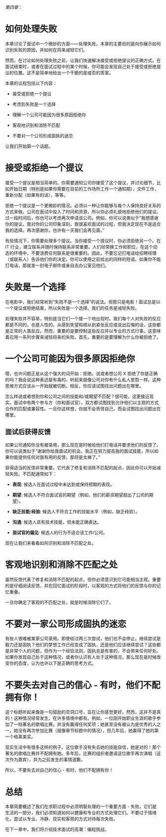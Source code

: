 *第四章*：

# 如何处理失败

本章讨论了面试中一个微妙的方面——处理失败。本章的主要目的是向你展示如何识别失败的原因，并如何在将来减轻它们。

然而，在讨论如何处理失败之前，让我们快速解决接受或拒绝提议的正确方式。在面试结束时，或者在面试过程中的某个时候，你可能会发现自己处于接受或拒绝提议的位置。这不是简单地给出一个干脆的是或否的答案。

本章的议程包括以下内容：

+   接受或拒绝一个提议

+   考虑到失败是一个选择

+   理解一个公司可能因为很多原因拒绝你

+   客观地识别和消除不匹配

+   不要对一个公司形成固执的迷恋

让我们开始第一个话题。

# 接受或拒绝一个提议

接受一个提议是相当简单的。你需要通知公司你接受了这个提议，并讨论细节，比如开始日期（特别是如果你需要在目前的工作场所工作一个通知期），文件工作，重新分配（如果有的话），等等。

拒绝一个提议是一个更微妙的情况。必须以一种让你能够与每个人保持良好关系的方式来做。公司在面试中投入了时间和资源，所以你必须礼貌地拒绝他们的提议。过一段时间后，你也可以考虑再次申请该公司。例如，你可以说类似于“我想感谢你的提议。我对你的公司印象深刻，我很喜欢面试的过程，但我决定现在不是适合我的选择。再次感谢你，也许有一天我们会再见面。”

有些情况下，你需要处理多个提议。当你接受一个提议时，你必须拒绝另一个。在 IT 行业，建立联系并随时保持联系非常重要。人们经常换工作和职位，在这个动态的环境中，不要浪费任何联系是很重要的。因此，不要忘记打电话给招聘经理（或联系人）告诉他们你的决定。你可以使用之前给出的同样的短语。如果你不能打电话，那就发一封电子邮件或亲自去办公室见他们。

# 失败是一个选择

在电影中，我们经常听到“失败不是一个选择”的说法。但那只是电影！面试总是以一个提议或拒绝结束，所以失败是一个选择。我们的任务是减轻失败。

处理失败并不容易，特别是当它们一个接一个地出现时。我们每个人对失败的反应都是不同的，也是人性的。从感到失望和顺从到紧张反应或说出后悔的话，这些都是正常的人类反应。然而，重要的是要控制这些反应并以专业的方式行事。这意味着应用一系列步骤来减轻将来的失败。首先，重要的是要理解为什么你被拒绝了。

# 一个公司可能因为很多原因拒绝你

嗯，也许问题正是从这个强大的词开始：拒绝。说或者想公司 X 拒绝了你是正确的吗？我会说这种表述是有毒的，听起来就像公司对你有什么私人恩怨一样。这种思维方式应该从一开始就被切断。相反，你应该试图找出问题出在哪里。

怎么样说或者想到你和公司之间的技能和/或期望不匹配？很可能，这更接近现实。面试中有两个参与方（你和面试官），双方都试图找到允许他们以主观的方式合作的匹配或兼容性。一旦你这样想，你就不会责怪自己，而会试图找出问题出在哪里。

## 面试后获得反馈

如果公司通知你没有被录用，那么现在是时候给他们打电话并要求他们的反馈了。你可以说类似于“谢谢你给我面试的机会。我正在努力提高我的面试技能，所以如果你能提供任何对我有用的反馈，那将是太棒了。”

获得适当的反馈非常重要。它代表了修复和消除不匹配的起点，因此你可以开始减轻失败。不匹配通常如下：

+   **表现**: 候选人在面试过程中未达到或保持预期的表现。

+   **期望**: 候选人不符合面试官的期望（例如，他们的薪资期望超出了公司的期望）。

+   **缺乏技能**/**经验**: 候选人不符合工作的技能水平（例如，缺乏经验）。

+   **沟通**: 候选人具有技术技能，但未能正确表达。

+   **面试官的偏见**: 候选人的行为不适合该工作/公司。

现在让我们来看看如何识别和消除不匹配之处。

# 客观地识别和消除不匹配之处

虽然反馈代表了修复和消除不匹配的起点，但你必须意识到它可能相当主观。重要的是仔细阅读反馈，并在回忆面试的阶段时，以客观的方式将他们的反馈与你的记忆重叠。

一旦你确定了客观的不匹配之处，就是时候消除它们了。

# 不要对一家公司形成固执的迷恋

有些人很难被某家公司录用。即使经过两三次尝试，他们也不会停止。继续尝试是毅力还是固执？他们的梦想工作已经变成了固执，还是他们应该继续尝试？这些都是非常个人的问题，但作为一个经验法则，固执总是有害的，不会带来任何好处。如果你发现自己处于这种情况，或者你认识有人处于这种情况，那么现在是时候改变你的态度，认为也许以下是正确的思考方式。

# 不要失去对自己的信心 - 有时，他们不配拥有你！

这个标题听起来像是一句鼓励的空洞口号，旨在让你感觉更好。然而，这并不是真的！这种情况经常发生，在许多情境中都有。例如，一位刚开始职业生涯的歌手参加了一档著名的歌唱比赛，并没有赢得任何奖项；她甚至没有被认为是优秀的人之一。她没有再次参加比赛（就像章节标题中的情况），但几年后，她赢得了她的第一个格莱美奖。

现实生活中有很多这样的例子。这位歌手没有失去她的技能自信，她是对的！那个著名的歌唱比赛并不配拥有她。多年后，比赛的组织者邀请这位歌手再次演唱（这次作为嘉宾），并为之前发生的事情道歉。

所以，不要失去对自己的信心 - 有时，他们不配拥有你！

# 总结

本章简要概述了我们在求职过程中必须明智处理的一个重要方面 - 失败。它们是生活的一部分，我们必须知道如何以健康和专业的方式处理它们。不要过于情绪化，尝试以专业、冷静、现实和客观的方式对待每次失败。

在下一章中，我们将介绍技术面试的高潮：编程挑战。
